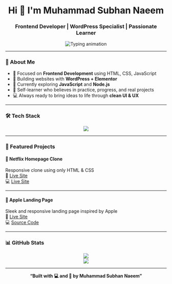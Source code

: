 <h1 align="center">Hi 👋 I'm Muhammad Subhan Naeem</h1>
<h3 align="center">Frontend Developer | WordPress Specialist | Passionate Learner</h3>

<p align="center">
  <img src="https://readme-typing-svg.demolab.com?font=Fira+Code&weight=500&size=22&pause=1000&center=true&vCenter=true&width=435&lines=Clean+Code+%7C+Responsive+Designs+%7C+Real+Projects;Learning+JavaScript+%26+Node.js+Now..." alt="Typing animation" />
</p>

---

### 🚀 About Me

- 🎯 Focused on **Frontend Development** using HTML, CSS, JavaScript
- 🔧 Building websites with **WordPress + Elementor**
- 🌱 Currently exploring **JavaScript** and **Node.js**
- 🧠 Self-learner who believes in practice, progress, and real projects
- 💻 Always ready to bring ideas to life through **clean UI & UX**

---

### 🛠️ Tech Stack

<p align="center">
  <img src="https://skillicons.dev/icons?i=html,css,js,nodejs,wordpress,git,github,vscode" />
</p>

---

### 📌 Featured Projects

#### 🍿 Netflix Homepage Clone  
Responsive clone using only HTML & CSS  
🔗  [Live Site](https://clone-by-subhan.vercel.app/)  
💻  [Live Site](https://github.com/codebyheera/Netflix-Clone.git)

---

#### 🍏 Apple Landing Page  
Sleek and responsive landing page inspired by Apple  
🔗 [Live Site](https://apple-clone-by-subhan.vercel.app/)  
💻 [Source Code](https://github.com/codebyheera/Apple-Clone.git)

---

### 📊 GitHub Stats

<p align="center">
  <img src="https://github-readme-stats.vercel.app/api?username=codebyheera &show_icons=true&theme=default&hide_title=false" />
  <br />
  <img src="https://github-readme-stats.vercel.app/api/top-langs/?username=codebyheera &layout=compact&langs_count=6" />
</p>

---

<p align="center">
  <b>“Built with 💻 and 🚀 by Muhammad Subhan Naeem”</b>
</p>
